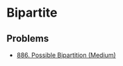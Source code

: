 # Bipartite

## Problems

* [886. Possible Bipartition (Medium)](https://leetcode.com/problems/possible-bipartition/)